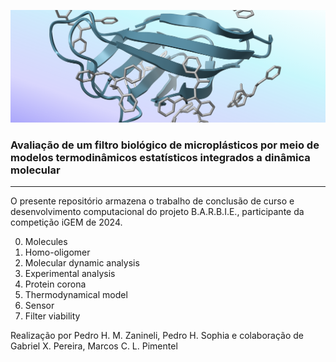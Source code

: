 <!-- ![barbie-project](barbie-project.png) -->

![header](header.png)

<!-- <div style='font-size: 18px'>Avaliação de um filtro biológico de microplásticos por meio de modelos termodinâmicos estatísticos integrados a dinâmica molecular</div> -->

### Avaliação de um filtro biológico de microplásticos por meio de modelos termodinâmicos estatísticos integrados a dinâmica molecular

---

O presente repositório armazena o trabalho de conclusão de curso e desenvolvimento computacional do projeto B.A.R.B.I.E., participante da competição iGEM de 2024.

0. Molecules
1. Homo-oligomer
2. Molecular dynamic analysis
3. Experimental analysis
4. Protein corona
5. Thermodynamical model
6. Sensor
7. Filter viability

Realização por Pedro H. M. Zanineli, Pedro H. Sophia e colaboração de Gabriel X. Pereira, Marcos C. L. Pimentel
